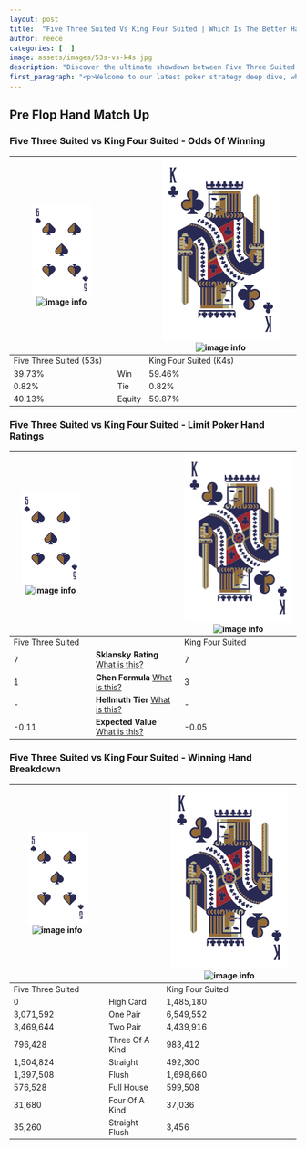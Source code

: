```yaml
---
layout: post
title:  "Five Three Suited Vs King Four Suited | Which Is The Better Hand In Poker? A Complete Guide"
author: reece
categories: [  ]
image: assets/images/53s-vs-k4s.jpg
description: "Discover the ultimate showdown between Five Three Suited and King Four Suited in poker! Uncover the odds, strategies, and scenarios where one hand triumphs over the other. Get ready to up your poker game with this thrilling analysis."
first_paragraph: "<p>Welcome to our latest poker strategy deep dive, where we're pitting two distinct hands against each other in a high-stakes showdown: Five Three Suited vs King Four Suited.</p><p>In the dynamic world of poker, every decision counts, and knowing which hand holds the upper hand is key to your success at the table.</p><p>In this article, we'll dissect these two hands, explore the scenarios where one dominates the other, and equip you with the knowledge to make strategic choices that can tip the odds in your favor.</p><p>Get ready to unravel the intriguing dynamics of these poker hands and elevate your game to new heights.</p>"
---
```




[comment]: # (sp0)

## Pre Flop Hand Match Up

<div class="table hand-ratings" markdown="1"> 



### Five Three Suited vs King Four Suited - Odds Of Winning


    
| ![image info](assets/images/hand1/5.png) ![image info](assets/images/hand1/3s.png) |  | ![image info](assets/images/hand2/K.png) ![image info](assets/images/hand2/4s.png) |
| -------- | -------- | -------- |
| Five Three Suited (53s) |  | King Four Suited (K4s) |
| 39.73% | Win | 59.46% |
| 0.82% | Tie | 0.82% |
| 40.13% | Equity | 59.87% |




[comment]: # (sp1)



### Five Three Suited vs King Four Suited - Limit Poker Hand Ratings


    
| ![image info](assets/images/hand1/5.png) ![image info](assets/images/hand1/3s.png) |  | ![image info](assets/images/hand2/K.png) ![image info](assets/images/hand2/4s.png) |
| -------- | -------- | -------- |
| Five Three Suited |  | King Four Suited |
| 7 | **Sklansky Rating** [What is this?](/sklansky-rating-explained) | 7 |
| 1 | **Chen Formula** [What is this?](/chen-formula-explained) | 3 |
| - | **Hellmuth Tier** [What is this?](/Hellmuth-tier-explained) | - |
| -0.11 | **Expected Value** [What is this?](/expected-value-explained) | -0.05 |




[comment]: # (sp2)



### Five Three Suited vs King Four Suited - Winning Hand Breakdown


    
| ![image info](assets/images/hand1/5.png) ![image info](assets/images/hand1/3s.png) |  | ![image info](assets/images/hand2/K.png) ![image info](assets/images/hand2/4s.png) |
| -------- | -------- | -------- |
| Five Three Suited |  | King Four Suited |
| 0 | High Card | 1,485,180 |
| 3,071,592 | One Pair | 6,549,552 |
| 3,469,644 | Two Pair | 4,439,916 |
| 796,428 | Three Of A Kind | 983,412 |
| 1,504,824 | Straight | 492,300 |
| 1,397,508 | Flush | 1,698,660 |
| 576,528 | Full House | 599,508 |
| 31,680 | Four Of A Kind | 37,036 |
| 35,260 | Straight Flush | 3,456 |




[comment]: # (sp3)



</div>

[comment]: # (sp4)



[comment]: # (sp5)

